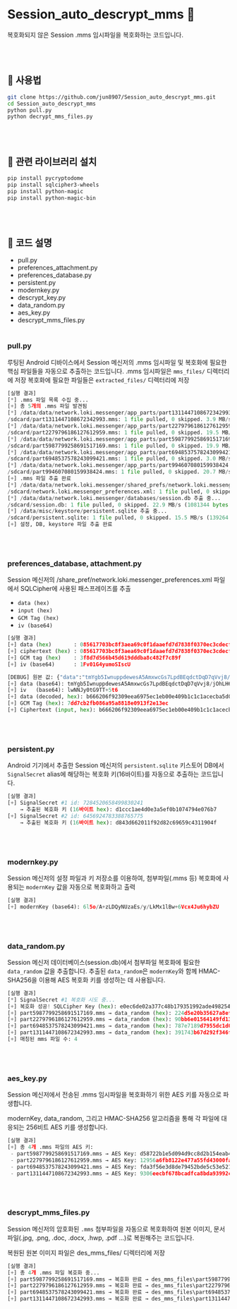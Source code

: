# Session_auto_descrypt_mms 🔐

복호화되지 않은 Session .mms 임시파일을 복호화하는 코드입니다.

<br><br>

## 🧪 사용법

```bash
git clone https://github.com/jun8907/Session_auto_descrypt_mms.git
cd Session_auto_descrypt_mms
python pull.py
python decrypt_mms_files.py
```

<br><br>

## 📖 관련 라이브러리 설치

```bash
pip install pycryptodome
pip install sqlcipher3-wheels
pip install python-magic
pip install python-magic-bin
```

<br><br>

## 🔧 코드 설명

- pull.py
- preferences_attachment.py
- preferences_database.py
- persistent.py
- modernkey.py
- descrypt_key.py
- data_random.py
- aes_key.py
- descrypt_mms_files.py
<br><br>
### pull.py

루팅된 Android 디바이스에서 Session 메신저의 .mms 임시파일 및 복호화에 필요한 핵심 파일들을 자동으로 추출하는 코드입니다.
.mms 임시파일은 `mms_files/` 디렉터리에 저장
복호화에 필요한 파일들은 `extracted_files/` 디렉터리에 저장

```python
[실행 결과]
[*] .mms 파일 목록 수집 중...
[+] 총 5개의 .mms 파일 발견됨
[*] /data/data/network.loki.messenger/app_parts/part1311447108672342993.mms 추출 중...
/sdcard/part1311447108672342993.mms: 1 file pulled, 0 skipped. 3.9 MB/s (14047 bytes in 0.003s)
[*] /data/data/network.loki.messenger/app_parts/part2279796186127612959.mms 추출 중...
/sdcard/part2279796186127612959.mms: 1 file pulled, 0 skipped. 19.5 MB/s (371165 bytes in 0.018s)
[*] /data/data/network.loki.messenger/app_parts/part5987799258691517169.mms 추출 중...
/sdcard/part5987799258691517169.mms: 1 file pulled, 0 skipped. 19.9 MB/s (185270 bytes in 0.009s)
[*] /data/data/network.loki.messenger/app_parts/part6948537578243099421.mms 추출 중...
/sdcard/part6948537578243099421.mms: 1 file pulled, 0 skipped. 3.0 MB/s (14047 bytes in 0.004s)
[*] /data/data/network.loki.messenger/app_parts/part994607080159938424.mms 추출 중...
/sdcard/part994607080159938424.mms: 1 file pulled, 0 skipped. 20.7 MB/s (119292 bytes in 0.005s)
[+] .mms 파일 추출 완료
[*] /data/data/network.loki.messenger/shared_prefs/network.loki.messenger_preferences.xml 추출 중...
/sdcard/network.loki.messenger_preferences.xml: 1 file pulled, 0 skipped. 0.5 MB/s (2344 bytes in 0.005s)
[*] /data/data/network.loki.messenger/databases/session.db 추출 중...
/sdcard/session.db: 1 file pulled, 0 skipped. 22.9 MB/s (1081344 bytes in 0.045s)
[*] /data/misc/keystore/persistent.sqlite 추출 중...
/sdcard/persistent.sqlite: 1 file pulled, 0 skipped. 15.5 MB/s (139264 bytes in 0.009s)
[+] 설정, DB, keystore 파일 추출 완료
```
<br><br>
### preferences_database, attachment.py

Session 메신저의 /share_pref/network.loki.messenger_preferences.xml 파일에서 SQLCipher에 사용된 패스프레이즈를 추출
- `data (hex)`
- `input (hex)`
- `GCM Tag (hex)`
- `iv (base64)`

```python
[실행 결과]
[+] data (hex)       : 085617703bc8f3aea69c0f1daaefd7d7838f0370ec3cdecf00ac04e44b270e8e3f8d7d566b45d619dddba8c482f7c89f
[+] ciphertext (hex) : 085617703bc8f3aea69c0f1daaefd7d7838f0370ec3cdecf00ac04e44b270e8e
[+] GCM tag (hex)    : 3f8d7d566b45d619dddba8c482f7c89f
[+] iv (base64)      : 1Fv01G4yumoSIscU

[DEBUG] 원본 값: {"data":"tmYgb5IwnuppdewesA5AmxwcGs7LpdBEqdctDqD7qVvj8/jOhLH6pepRDryBmPVLWuGz919jIUyo5qmVNNEXWc6+5PK+OIZpVR08oQGnpFLgSeNn/m7XvLo1cpvJH8HJfq0QGGazOwh918svsIapWogY4JE/LhPs","iv":"lwNNJy0tG9TT+5t6"}
[+] data (base64): tmYgb5IwnuppdewesA5AmxwcGs7LpdBEqdctDqD7qVvj8/jOhLH6pepRDryBmPVLWuGz919jIUyo5qmVNNEXWc6+5PK+OIZpVR08oQGnpFLgSeNn/m7XvLo1cpvJH8HJfq0QGGazOwh918svsIapWogY4JE/LhPs
[+] iv   (base64): lwNNJy0tG9TT+5t6
[+] data (decoded, hex): b666206f92309eea6975ec1eb00e409b1c1c1acecba5d044a9d72d0ea0fba95be3f3f8ce84b1faa5ea510ebc8198f54b5ae1b3f75f63214ca8e6a99534d11759cebee4f2be388669551d3ca101a7a452e049e367fe6ed7bcba35729bc91fc1c97ead101866b33b087dd7cb2fb086a95a8818e0913f2e13ec
[+] GCM Tag (hex): 7dd7cb2fb086a95a8818e0913f2e13ec
[+] Ciphertext (input, hex): b666206f92309eea6975ec1eb00e409b1c1c1acecba5d044a9d72d0ea0fba95be3f3f8ce84b1faa5ea510ebc8198f54b5ae1b3f75f63214ca8e6a99534d11759cebee4f2be388669551d3ca101a7a452e049e367fe6ed7bcba35729bc91fc1c97ead101866b33b08
```
<br><br>
### persistent.py

Android 기기에서 추출한 Session 메신저의 `persistent.sqlite` 키스토어 DB에서 `SignalSecret` alias에 해당하는 복호화 키(16바이트)를 자동으로 추출하는 코드입니다.

```python
[실행 결과]
[+] SignalSecret #1 id: 7284520658499830241
    → 추출된 복호화 키 (16바이트 hex): d1ccc1ae4d0e3a5ef0b1074794e076b7
[+] SignalSecret #2 id: 6456924783388765775
    → 추출된 복호화 키 (16바이트 hex): d843d662011f92d82c69659c4311904f
```
<br><br>
### modernkey.py

Session 메신저의 설정 파일과 키 저장소를 이용하여, 첨부파일(.mms 등) 복호화에 사용되는 `modernKey` 값을 자동으로 복호화하고 출력

```python
[실행 결과]
[+] modernKey (base64): 6l5o/A+zLDQyNUzaEs/y/LkMx1lBw+6Vcx4Ju6hybZU
```
<br><br>
### data_random.py

Session 메신저 데이터베이스(session.db)에서 첨부파일 복호화에 필요한 `data_random` 값을 추출합니다. 추출된 `data_random`은 `modernKey`와 함께 HMAC-SHA256을 이용해 AES 복호화 키를 생성하는 데 사용됩니다.

```python
[실행 결과]
[*] SignalSecret #1 복호화 시도 중...
[+] 복호화 성공! SQLCipher Key (hex): e0ec6de02a377c48b179351992ade4982540ba184324e24f9f92b8795f679696
[+] part5987799258691517169.mms → data_random (hex): 224d5e20b35627a8ef659d06297b73e2b1f7a7c334ac672d25fb705abc0a6bb2
[+] part2279796186127612959.mms → data_random (hex): 90bb6e01564149fd13fb04d9f7dc0c5ffaecb5d1e95d5a923eb400778281a44a
[+] part6948537578243099421.mms → data_random (hex): 787e7189d7955dc1d048e3296ddd9f90f1ae067dcd7db0881d29b2daaa16bf7d
[+] part1311447108672342993.mms → data_random (hex): 391743b67d292f346f7ced5060811a810d27929b64f3cd151be2690689bb1090
[+] 매칭된 mms 파일 수: 4
```
<br><br>
### aes_key.py

Session 메신저에서 전송된 .mms 임시파일을 복호화하기 위한 AES 키를 자동으로 파생합니다.

modernKey, data_random, 그리고 HMAC-SHA256 알고리즘을 통해 각 파일에 대응되는 256비트 AES 키를 생성합니다.

```python
[실행 결과]
[+] 총 4개 .mms 파일의 AES 키:
 - part5987799258691517169.mms → AES Key: d58722b1e5d094d9cc8d2b154eab42e421c6d28b2eb22ea5f78d57c4308fc493
 - part2279796186127612959.mms → AES Key: 12956a6fb8122e477a55fd43000fad3b6ac38ed7f56b42343068cd6e0ede4496
 - part6948537578243099421.mms → AES Key: fda3f56e3d8de79452bde5c53e5213138041bdc9b5552f9a63387c15bfacb783
 - part1311447108672342993.mms → AES Key: 9306eecbf678bcadfca8bda93992c6c00534ce390ca7f054e953f0b9e79066d3
```
<br><br>
### descrypt_mms_files.py

Session 메신저의 암호화된 `.mms` 첨부파일을 자동으로 복호화하여 원본 이미지, 문서 파일(.jpg, .png, .doc, .docx, .hwp, .pdf ...)로 복원해주는 코드입니다.

복원된 원본 이미지 파일은 des_mms_files/ 디렉터리에 저장

```python
[실행 결과]
[+] 총 4개 .mms 파일 복호화 중...
[+] part5987799258691517169.mms → 복호화 완료 → des_mms_files\part5987799258691517169.mms.jpg
[+] part2279796186127612959.mms → 복호화 완료 → des_mms_files\part2279796186127612959.mms.jpg
[+] part6948537578243099421.mms → 복호화 완료 → des_mms_files\part6948537578243099421.mms.docx
[+] part1311447108672342993.mms → 복호화 완료 → des_mms_files\part1311447108672342993.mms.docx
```

